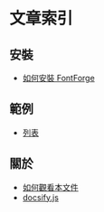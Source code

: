 
# 文章索引


## 安裝

* [如何安裝 FontForge](install.md)


## 範例

* [列表](demo.md)


## 關於

* [如何觀看本文件](howto-read.md)
* [docsify.js](docsify.md)
